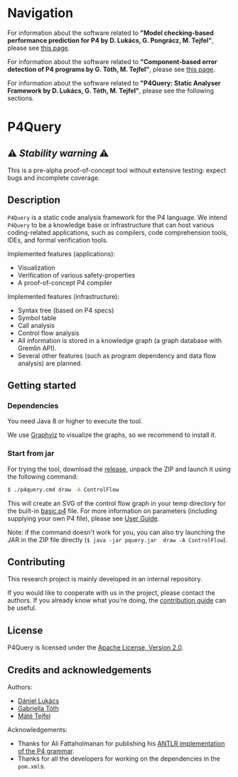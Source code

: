 
# Navigation

For information about the software related to **"Model checking-based performance prediction for P4 by D. Lukács, G. Pongrácz, M. Tejfel"**, please see [this page](docs/applications/cost-analysis.md).

For information about the software related to **"Component-based error detection of P4 programs by G. Tóth, M. Tejfel"**, please see [this page](docs/user_guide.md).

For information about the software related to **"P4Query: Static Analyser Framework by D. Lukács, G. Tóth, M. Tejfel"**, please see the following sections.

# P4Query

## :warning: *Stability warning* :warning:

This is a pre-alpha proof-of-concept tool without extensive testing: expect bugs and incomplete coverage. 

## Description

`P4Query` is a static code analysis framework for the P4 language. We intend `P4Query` to be a knowledge base or infrastructure that can host various coding-related applications, such as compilers, code comprehension tools, IDEs, and formal verification tools.

Implemented features (applications):

- Visualization 
- Verification of various safety-properties 
- A proof-of-concept P4 compiler 

Implemented features (infrastructure):

- Syntax tree (based on P4 specs)
- Symbol table
- Call analysis
- Control flow analysis
- All information is stored in a knowledge graph (a graph database with Gremlin API).
- Several other features (such as program dependency and data flow analysis) are planned.

## Getting started

### Dependencies

You need Java 8 or higher to execute the tool.

We use [Graphviz](https://graphviz.org/) to visualize the graphs, so we recommend to install it.

### Start from jar

For trying the tool, download the [release](https://github.com/P4ELTE/P4Query/releases/download/v1.0/p4query-v1.0-prealpha.zip), unpack the ZIP and launch it using the following command: 

```sh
$ ./p4query.cmd draw -A ControlFlow
```

This will create an SVG of the control flow graph in your temp directory for the built-in [basic.p4](broker/src/main/resources/basic.p4) file. For more information on parameters (including supplying your own P4 file), please see [User Guide](docs/user_guide.md).

Note: if the command doesn't work for you, you can also try launching the JAR in the ZIP file directly (`$ java -jar pquery.jar  draw -A ControlFlow`).

## Contributing

This research project is mainly developed in an internal repository. 

If you would like to cooperate with us in the project, please contact the authors. If you already know what you're doing, the [contribution guide](docs/CONTRIBUTING.md) can be useful.

## License

P4Query is licensed under the [Apache License, Version 2.0](LICENSE.txt).

## Credits and acknowledgements

Authors:

- [Dániel Lukács](https://github.com/daniel-lukacs/)
- [Gabriella Tóth](https://github.com/tothgabi/)
- [Máté Tejfel](https://github.com/mate-tejfel)

Acknowledgements:

- Thanks for Ali Fattaholmanan for publishing his [ANTLR implementation of the P4 grammar](https://github.com/fattaholmanan/p4-vscode-extension/blob/master/grammar/P4.g4).
- Thanks for all the developers for working on the dependencies in the `pom.xml`s. 
